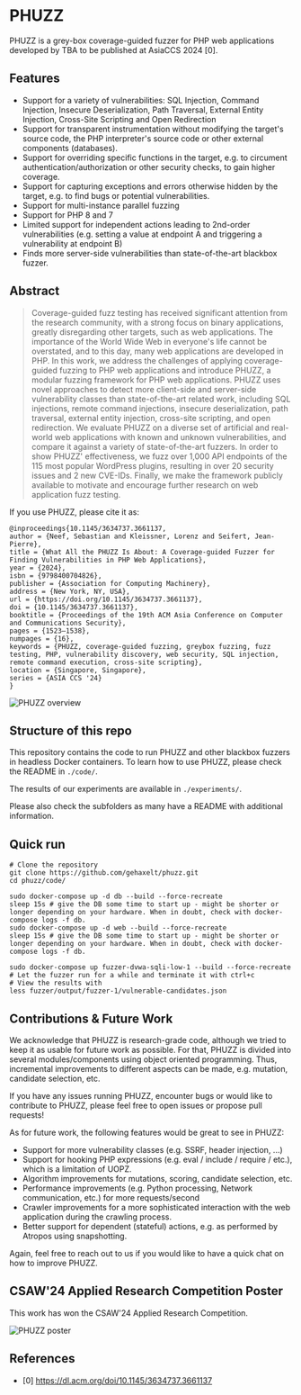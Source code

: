 PHUZZ
=====================================

PHUZZ is a grey-box coverage-guided fuzzer for PHP web applications developed by TBA to be published at AsiaCCS 2024 [0]. 

## Features

- Support for a variety of vulnerabilities: SQL Injection, Command Injection, Insecure Deserialization, Path Traversal, External Entity Injection, Cross-Site Scripting and Open Redirection
- Support for transparent instrumentation without modifying the target's source code, the PHP interpreter's source code or other external components (databases).
- Support for overriding specific functions in the target, e.g. to circument authentication/authorization or other security checks, to gain higher coverage.
- Support for capturing exceptions and errors otherwise hidden by the target, e.g. to find bugs or potential vulnerabilities.
- Support for multi-instance parallel fuzzing
- Support for PHP 8 and 7
- Limited support for independent actions leading to 2nd-order vulnerabilities (e.g. setting a value at endpoint A and triggering a vulnerability at endpoint B)
- Finds more server-side vulnerabilities than state-of-the-art blackbox fuzzer.

## Abstract 

> Coverage-guided fuzz testing has received significant attention from the research community, with a strong focus on binary applications, greatly disregarding other targets, such as web applications. The importance of the World Wide Web in everyone's life cannot be overstated, and to this day, many web applications are developed in PHP.  In this work, we address the challenges of applying coverage-guided fuzzing to PHP web applications and introduce PHUZZ, a modular fuzzing framework for PHP web applications. PHUZZ uses novel approaches to detect more client-side and server-side vulnerability classes than state-of-the-art related work, including SQL injections, remote command injections, insecure deserialization, path traversal, external entity injection, cross-site scripting, and open redirection. We evaluate PHUZZ on a diverse set of artificial and real-world web applications with known and unknown vulnerabilities, and compare it against a variety of state-of-the-art fuzzers. In order to show PHUZZ' effectiveness, we fuzz over 1,000 API endpoints of the 115 most popular WordPress plugins, resulting in over 20 security issues and 2 new CVE-IDs. Finally, we make the framework publicly available to motivate and encourage further research on web application fuzz testing.

If you use PHUZZ, please cite it as:

```
@inproceedings{10.1145/3634737.3661137,
author = {Neef, Sebastian and Kleissner, Lorenz and Seifert, Jean-Pierre},
title = {What All the PHUZZ Is About: A Coverage-guided Fuzzer for Finding Vulnerabilities in PHP Web Applications},
year = {2024},
isbn = {9798400704826},
publisher = {Association for Computing Machinery},
address = {New York, NY, USA},
url = {https://doi.org/10.1145/3634737.3661137},
doi = {10.1145/3634737.3661137},
booktitle = {Proceedings of the 19th ACM Asia Conference on Computer and Communications Security},
pages = {1523–1538},
numpages = {16},
keywords = {PHUZZ, coverage-guided fuzzing, greybox fuzzing, fuzz testing, PHP, vulnerability discovery, web security, SQL injection, remote command execution, cross-site scripting},
location = {Singapore, Singapore},
series = {ASIA CCS '24}
}
```

![PHUZZ overview](./doc/phuzz-overview.png)


## Structure of this repo

This repository contains the code to run PHUZZ and other blackbox fuzzers in headless Docker containers. To learn how to use PHUZZ, please check the README in `./code/`.

The results of our experiments are available in `./experiments/`.

Please also check the subfolders as many have a README with additional information.

## Quick run

```
# Clone the repository
git clone https://github.com/gehaxelt/phuzz.git
cd phuzz/code/

sudo docker-compose up -d db --build --force-recreate
sleep 15s # give the DB some time to start up - might be shorter or longer depending on your hardware. When in doubt, check with docker-compose logs -f db.
sudo docker-compose up -d web --build --force-recreate
sleep 15s # give the DB some time to start up - might be shorter or longer depending on your hardware. When in doubt, check with docker-compose logs -f db.

sudo docker-compose up fuzzer-dvwa-sqli-low-1 --build --force-recreate
# Let the fuzzer run for a while and terminate it with ctrl+c
# View the results with
less fuzzer/output/fuzzer-1/vulnerable-candidates.json
```

## Contributions & Future Work

We acknowledge that PHUZZ is research-grade code, although we tried to keep it as usable for future work as possible. For that, PHUZZ is divided into several modules/components using object oriented programming. Thus, incremental improvements to different aspects can be made, e.g. mutation, candidate selection, etc.

If you have any issues running PHUZZ, encounter bugs or would like to contribute to PHUZZ, please feel free to open issues or propose pull requests!

As for future work, the following features would be great to see in PHUZZ:

- Support for more vulnerability classes (e.g. SSRF, header injection, ...)
- Support for hooking PHP expressions (e.g. eval / include / require / etc.), which is a limitation of UOPZ.
- Algorithm improvements for mutations, scoring, candidate selection, etc.
- Performance improvements (e.g. Python processing, Network communication, etc.) for more requests/second
- Crawler improvements for a more sophisticated interaction with the web application during the crawling process.
- Better support for dependent (stateful) actions, e.g. as performed by Atropos using snapshotting.

Again, feel free to reach out to us if you would like to have a quick chat on how to improve PHUZZ.

## CSAW'24 Applied Research Competition Poster
This work has won the CSAW'24 Applied Research Competition. 

![PHUZZ poster](./doc/poster/csaw-poster.png)

## References

- [0] https://dl.acm.org/doi/10.1145/3634737.3661137

